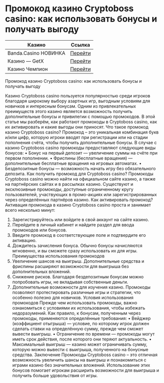 # Промокод казино Cryptoboss casino: как использовать бонусы и получать выгоду
| Казино                  | Ссылка                                                                                          |
|-------------------------|-------------------------------------------------------------------------------------------------|
| Banda.Casino НОВИНКА    | [Перейти](https://play-banda-one.com/df1b41920)                                                |
| Казино — GetX           | [Перейти](https://levelx.top/tcf31265f)                                                        |
| Казино Чемпион          | [Перейти](https://champslotskz2.com/pobeda/fortune-wheel/registration?p81750p305471p6b33)      |

Промокод казино Cryptoboss casino: как использовать бонусы и получать выгоду

Казино Cryptoboss casino пользуется популярностью среди игроков благодаря широкому выбору азартных игр, выгодным условиям для новичков и интересным бонусам. Одним из привлекательных преимуществ этого казино является возможность получить дополнительные бонусы и привилегии с помощью промокодов. В этой статье мы разберём, как работают промокоды в Cryptoboss casino, как их активировать и какие выгоды они приносят.
Что такое промокод казино Cryptoboss casino?
Промокод – это уникальная комбинация букв и/или цифр, которую игроки вводят при регистрации или на стадии пополнения счёта, чтобы получить дополнительные бонусы. В случае с казино Cryptoboss casino промокоды предоставляют следующие виды бонусов:
•	Бонус на первый депозит — увеличение суммы на счёте при первом пополнении.
•	Фриспины (бесплатные вращения) — дополнительные бесплатные вращения на игровых автоматах.
•	Бездепозитные бонусы — возможность начать игру без обязательного депозита.
Как получить промокод для Cryptoboss casino?
Промокоды Cryptoboss casino можно найти на официальном сайте казино, а также на партнёрских сайтах и в рассылках казино. Существуют и эксклюзивные промокоды, доступные ограниченному кругу пользователей, участвующих в промо-акциях или зарегистрированных через определённых партнёров казино.
Как активировать промокод?
Активация промокода в казино Cryptoboss casino проста и занимает всего несколько минут:
1.	Зарегистрируйтесь или войдите в свой аккаунт на сайте казино.
2.	Перейдите в личный кабинет и найдите раздел для ввода промокодов или бонусов.
3.	Введите промокод в соответствующее поле и подтвердите его активацию.
4.	Дождитесь зачисления бонуса. Обычно бонусы начисляются мгновенно, и вы сможете сразу использовать их для игры.
Преимущества использования промокодов
1.	Увеличение шансов на выигрыш. Дополнительные средства и фриспины расширяют возможности для выигрыша без дополнительных вложений.
2.	Снижение рисков. Благодаря бездепозитным бонусам можно попробовать игры, не вкладывая собственные деньги.
3.	Дополнительные возможности для изучения казино. Промокоды позволяют протестировать различные игры и стратегии, что особенно полезно для новичков.
Условия использования промокодов
Прежде чем использовать промокоды, важно ознакомиться с условиями их использования, чтобы избежать недоразумений. Как правило, к бонусам, полученным через промокоды, применяются определённые требования:
•	Вейджер (коэффициент отыгрыша) — условие, по которому игрок должен сделать ставки на определённую сумму, прежде чем сможет вывести выигрыш.
•	Ограничение по времени — промокоды могут иметь срок действия, после которого они теряют актуальность.
•	Максимальный выигрыш — казино может ограничивать сумму, которую можно вывести с выигрыша, полученного на бонусные средства.
Заключение
Промокоды Cryptoboss casino – это отличная возможность увеличить шансы на выигрыш и познакомиться с играми казино без значительных вложений. Использование этих бонусов помогает игрокам расширить возможности для выигрыша и получить больше удовольствия от игры.


